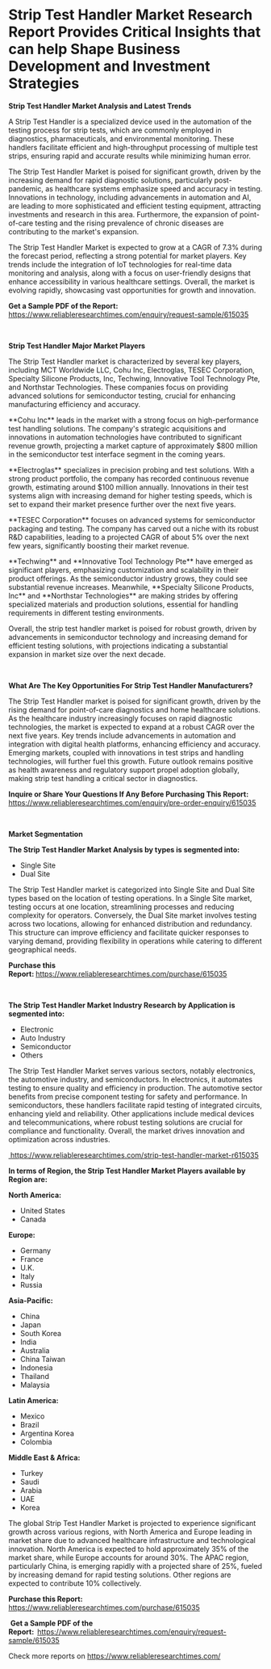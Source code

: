 <p><h1>Strip Test Handler Market Research Report Provides Critical Insights that can help Shape Business Development and Investment Strategies</h1></p><p><strong>Strip Test Handler Market Analysis and Latest Trends</strong></p>
<p><p>A Strip Test Handler is a specialized device used in the automation of the testing process for strip tests, which are commonly employed in diagnostics, pharmaceuticals, and environmental monitoring. These handlers facilitate efficient and high-throughput processing of multiple test strips, ensuring rapid and accurate results while minimizing human error.</p><p>The Strip Test Handler Market is poised for significant growth, driven by the increasing demand for rapid diagnostic solutions, particularly post-pandemic, as healthcare systems emphasize speed and accuracy in testing. Innovations in technology, including advancements in automation and AI, are leading to more sophisticated and efficient testing equipment, attracting investments and research in this area. Furthermore, the expansion of point-of-care testing and the rising prevalence of chronic diseases are contributing to the market's expansion.</p><p>The Strip Test Handler Market is expected to grow at a CAGR of 7.3% during the forecast period, reflecting a strong potential for market players. Key trends include the integration of IoT technologies for real-time data monitoring and analysis, along with a focus on user-friendly designs that enhance accessibility in various healthcare settings. Overall, the market is evolving rapidly, showcasing vast opportunities for growth and innovation.</p></p>
<p><strong>Get a Sample PDF of the Report:&nbsp;</strong> <a href="https://www.reliableresearchtimes.com/enquiry/request-sample/615035?utm_campaign=2638&utm_medium=2&utm_source=Github&utm_content=ia&utm_term=24032025&utm_id=strip-test-handler">https://www.reliableresearchtimes.com/enquiry/request-sample/615035</a></p>
<p>&nbsp;</p>
<p><strong>Strip Test Handler Major Market Players</strong></p>
<p><p>The Strip Test Handler market is characterized by several key players, including MCT Worldwide LLC, Cohu Inc, Electroglas, TESEC Corporation, Specialty Silicone Products, Inc, Techwing, Innovative Tool Technology Pte, and Northstar Technologies. These companies focus on providing advanced solutions for semiconductor testing, crucial for enhancing manufacturing efficiency and accuracy.</p><p>**Cohu Inc** leads in the market with a strong focus on high-performance test handling solutions. The company's strategic acquisitions and innovations in automation technologies have contributed to significant revenue growth, projecting a market capture of approximately $800 million in the semiconductor test interface segment in the coming years.</p><p>**Electroglas** specializes in precision probing and test solutions. With a strong product portfolio, the company has recorded continuous revenue growth, estimating around $100 million annually. Innovations in their test systems align with increasing demand for higher testing speeds, which is set to expand their market presence further over the next five years.</p><p>**TESEC Corporation** focuses on advanced systems for semiconductor packaging and testing. The company has carved out a niche with its robust R&D capabilities, leading to a projected CAGR of about 5% over the next few years, significantly boosting their market revenue.</p><p>**Techwing** and **Innovative Tool Technology Pte** have emerged as significant players, emphasizing customization and scalability in their product offerings. As the semiconductor industry grows, they could see substantial revenue increases. Meanwhile, **Specialty Silicone Products, Inc** and **Northstar Technologies** are making strides by offering specialized materials and production solutions, essential for handling requirements in different testing environments.</p><p>Overall, the strip test handler market is poised for robust growth, driven by advancements in semiconductor technology and increasing demand for efficient testing solutions, with projections indicating a substantial expansion in market size over the next decade.</p></p>
<p>&nbsp;</p>
<p><strong>What Are The Key Opportunities For Strip Test Handler Manufacturers?</strong></p>
<p><p>The Strip Test Handler market is poised for significant growth, driven by the rising demand for point-of-care diagnostics and home healthcare solutions. As the healthcare industry increasingly focuses on rapid diagnostic technologies, the market is expected to expand at a robust CAGR over the next five years. Key trends include advancements in automation and integration with digital health platforms, enhancing efficiency and accuracy. Emerging markets, coupled with innovations in test strips and handling technologies, will further fuel this growth. Future outlook remains positive as health awareness and regulatory support propel adoption globally, making strip test handling a critical sector in diagnostics.</p></p>
<p><strong>Inquire or Share Your Questions If Any Before Purchasing This Report:</strong> <a href="https://www.reliableresearchtimes.com/enquiry/pre-order-enquiry/615035?utm_campaign=2638&utm_medium=2&utm_source=Github&utm_content=ia&utm_term=24032025&utm_id=strip-test-handler">https://www.reliableresearchtimes.com/enquiry/pre-order-enquiry/615035</a></p>
<p>&nbsp;</p>
<p><strong>Market Segmentation</strong></p>
<p><strong>The Strip Test Handler Market Analysis by types is segmented into:</strong></p>
<p><ul><li>Single Site</li><li>Dual Site</li></ul></p>
<p><p>The Strip Test Handler market is categorized into Single Site and Dual Site types based on the location of testing operations. In a Single Site market, testing occurs at one location, streamlining processes and reducing complexity for operators. Conversely, the Dual Site market involves testing across two locations, allowing for enhanced distribution and redundancy. This structure can improve efficiency and facilitate quicker responses to varying demand, providing flexibility in operations while catering to different geographical needs.</p></p>
<p><strong>Purchase this Report:&nbsp;</strong><a href="https://www.reliableresearchtimes.com/purchase/615035?utm_campaign=2638&utm_medium=2&utm_source=Github&utm_content=ia&utm_term=24032025&utm_id=strip-test-handler">https://www.reliableresearchtimes.com/purchase/615035</a></p>
<p>&nbsp;</p>
<p><strong>The Strip Test Handler Market Industry Research by Application is segmented into:</strong></p>
<p><ul><li>Electronic</li><li>Auto Industry</li><li>Semiconductor</li><li>Others</li></ul></p>
<p><p>The Strip Test Handler Market serves various sectors, notably electronics, the automotive industry, and semiconductors. In electronics, it automates testing to ensure quality and efficiency in production. The automotive sector benefits from precise component testing for safety and performance. In semiconductors, these handlers facilitate rapid testing of integrated circuits, enhancing yield and reliability. Other applications include medical devices and telecommunications, where robust testing solutions are crucial for compliance and functionality. Overall, the market drives innovation and optimization across industries.</p></p>
<p><a href="https://www.reliableresearchtimes.com/strip-test-handler-market-r615035?utm_campaign=2638&utm_medium=2&utm_source=Github&utm_content=ia&utm_term=24032025&utm_id=strip-test-handler">&nbsp;https://www.reliableresearchtimes.com/strip-test-handler-market-r615035</a></p>
<p><strong>In terms of Region, the Strip Test Handler Market Players available by Region are:</strong></p>
<p>
    <p> <strong> North America: </strong>
        <ul>
            <li>United States</li>
            <li>Canada</li>
        </ul>
        </p> 
    <p> <strong> Europe: </strong>
        <ul>
            <li>Germany</li>
            <li>France</li>
            <li>U.K.</li>
            <li>Italy</li>
            <li>Russia</li>
        </ul>
        </p> 
    <p> <strong> Asia-Pacific: </strong>
        <ul>
            <li>China</li>
            <li>Japan</li>
            <li>South Korea</li>
            <li>India</li>
            <li>Australia</li>
            <li>China Taiwan</li>
            <li>Indonesia</li>
            <li>Thailand</li>
            <li>Malaysia</li>
        </ul>
        </p> 
    <p> <strong> Latin America: </strong>
        <ul>
            <li>Mexico</li>
            <li>Brazil</li>
            <li>Argentina Korea</li>
            <li>Colombia</li>
        </ul>
        </p> 
    <p> <strong> Middle East & Africa: </strong>
        <ul>
            <li>Turkey</li>
            <li>Saudi</li>
            <li>Arabia</li>
            <li>UAE</li>
            <li>Korea</li>
        </ul>
    </p>
    </p>
<p><p>The global Strip Test Handler Market is projected to experience significant growth across various regions, with North America and Europe leading in market share due to advanced healthcare infrastructure and technological innovation. North America is expected to hold approximately 35% of the market share, while Europe accounts for around 30%. The APAC region, particularly China, is emerging rapidly with a projected share of 25%, fueled by increasing demand for rapid testing solutions. Other regions are expected to contribute 10% collectively.</p></p>
<p><strong>Purchase this Report: </strong><a href="https://www.reliableresearchtimes.com/purchase/615035?utm_campaign=2638&utm_medium=2&utm_source=Github&utm_content=ia&utm_term=24032025&utm_id=strip-test-handler">https://www.reliableresearchtimes.com/purchase/615035</a></p>
<p>&nbsp;<strong>Get a Sample PDF of the Report:&nbsp;&nbsp;</strong><a href="https://www.reliableresearchtimes.com/enquiry/request-sample/615035?utm_campaign=2638&utm_medium=2&utm_source=Github&utm_content=ia&utm_term=24032025&utm_id=strip-test-handler">https://www.reliableresearchtimes.com/enquiry/request-sample/615035</a></p>
<p><strong></strong></p>
<p>Check more reports on <a href="https://www.reliableresearchtimes.com/?utm_campaign=2638&utm_medium=2&utm_source=Github&utm_content=ia&utm_term=24032025&utm_id=strip-test-handler">https://www.reliableresearchtimes.com/</a></p>